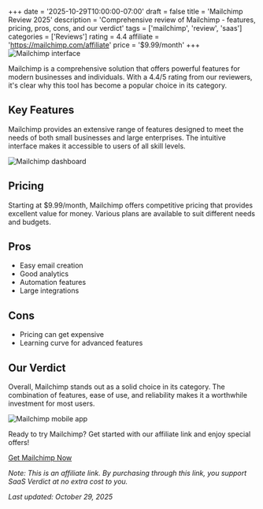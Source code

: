 ﻿+++
date = '2025-10-29T10:00:00-07:00'
draft = false
title = 'Mailchimp Review 2025'
description = 'Comprehensive review of Mailchimp - features, pricing, pros, cons, and our verdict'
tags = ['mailchimp', 'review', 'saas']
categories = ['Reviews']
rating = 4.4
affiliate = 'https://mailchimp.com/affiliate'
price = '$9.99/month'
+++
![Mailchimp interface](/images/mailchimp-1.jpg)

Mailchimp is a comprehensive solution that offers powerful features for modern businesses and individuals. With a 4.4/5 rating from our reviewers, it's clear why this tool has become a popular choice in its category.

## Key Features

Mailchimp provides an extensive range of features designed to meet the needs of both small businesses and large enterprises. The intuitive interface makes it accessible to users of all skill levels.

![Mailchimp dashboard](/images/mailchimp-2.jpg)

## Pricing

Starting at $9.99/month, Mailchimp offers competitive pricing that provides excellent value for money. Various plans are available to suit different needs and budgets.

## Pros

- Easy email creation
- Good analytics
- Automation features
- Large integrations


## Cons

- Pricing can get expensive
- Learning curve for advanced features


## Our Verdict

Overall, Mailchimp stands out as a solid choice in its category. The combination of features, ease of use, and reliability makes it a worthwhile investment for most users.

![Mailchimp mobile app](/images/mailchimp-3.jpg)

Ready to try Mailchimp? Get started with our affiliate link and enjoy special offers!

[Get Mailchimp Now](https://mailchimp.com/affiliate)

*Note: This is an affiliate link. By purchasing through this link, you support SaaS Verdict at no extra cost to you.*

*Last updated: October 29, 2025*
